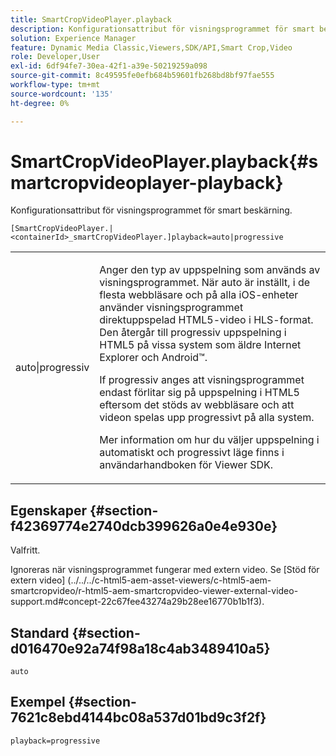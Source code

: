 ```yaml
---
title: SmartCropVideoPlayer.playback
description: Konfigurationsattribut för visningsprogrammet för smart beskärning.
solution: Experience Manager
feature: Dynamic Media Classic,Viewers,SDK/API,Smart Crop,Video
role: Developer,User
exl-id: 6df94fe7-30ea-42f1-a39e-50219259a098
source-git-commit: 8c49595fe0efb684b59601fb268bd8bf97fae555
workflow-type: tm+mt
source-wordcount: '135'
ht-degree: 0%

---
```


# SmartCropVideoPlayer.playback{#smartcropvideoplayer-playback}

Konfigurationsattribut för visningsprogrammet för smart beskärning.

`[SmartCropVideoPlayer.|<containerId>_smartCropVideoPlayer.]playback=auto|progressive`

<table id="table_C616483932C2482CA9794DDD7313FD7C"> 
 <tbody> 
  <tr> 
   <td colname="col1"> <p> <span class="codeph"> auto|progressiv</span> </p> </td> 
   <td colname="col2"> <p> Anger den typ av uppspelning som används av visningsprogrammet. När <span class="codeph"> auto</span> är inställt, i de flesta webbläsare och på alla iOS-enheter använder visningsprogrammet direktuppspelad HTML5-video i HLS-format. Den återgår till progressiv uppspelning i HTML5 på vissa system som äldre Internet Explorer och Android™. </p> <p>If <span class="codeph"> progressiv</span> anges att visningsprogrammet endast förlitar sig på uppspelning i HTML5 eftersom det stöds av webbläsare och att videon spelas upp progressivt på alla system. </p> <p>Mer information om hur du väljer uppspelning i automatiskt och progressivt läge finns i användarhandboken för Viewer SDK. </p> </td> 
  </tr> 
 </tbody> 
</table>

## Egenskaper {#section-f42369774e2740dcb399626a0e4e930e}

Valfritt.

Ignoreras när visningsprogrammet fungerar med extern video. Se [Stöd för extern video]
(../../../c-html5-aem-asset-viewers/c-html5-aem-smartcropvideo/r-html5-aem-smartcropvideo-viewer-external-video-support.md#concept-22c67fee43274a29b28ee16770b1b1f3).

## Standard {#section-d016470e92a74f98a18c4ab3489410a5}

`auto`

## Exempel {#section-7621c8ebd4144bc08a537d01bd9c3f2f}

```
playback=progressive
```
